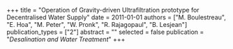 +++
title = "Operation of Gravity-driven Ultrafiltration prototype for Decentralised Water Supply"
date = 2011-01-01
authors = ["M. Boulestreau", "E. Hoa", "M. Peter", "W. Pronk", "R. Rajagopaul", "B. Lesjean"]
publication_types = ["2"]
abstract = ""
selected = false
publication = "*Desalination and Water Treatment*"
+++


